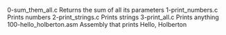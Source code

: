 0-sum_them_all.c	Returns the sum of all its parameters
1-print_numbers.c	Prints numbers
2-print_strings.c	Prints strings
3-print_all.c	Prints anything
100-hello_holberton.asm	Assembly that prints Hello, Holberton
